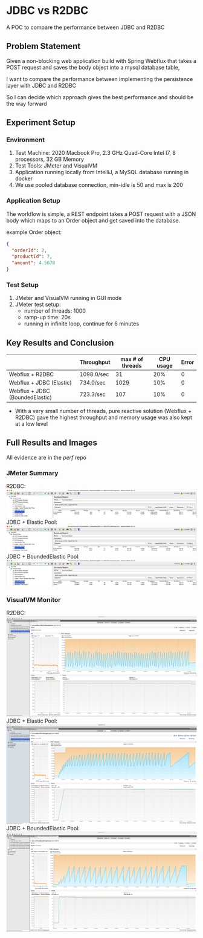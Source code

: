 # JDBC vs R2DBC

A POC to compare the performance between JDBC and R2DBC

## Problem Statement

Given a non-blocking web application build with Spring Webflux that takes a POST request and saves the body object into
a mysql database table,

I want to compare the performance between implementing the persistence layer with JDBC and R2DBC

So I can decide which approach gives the best performance and should be the way forward

## Experiment Setup

### Environment

1. Test Machine: 2020 Macbook Pro, 2.3 GHz Quad-Core Intel I7, 8 processors, 32 GB Memory
2. Test Tools: JMeter and VisualVM
3. Application running locally from IntelliJ, a MySQL database running in docker
4. We use pooled database connection, min-idle is 50 and max is 200

### Application Setup

The workflow is simple, a REST endpoint takes a POST request with a JSON body which maps to an Order object and get
saved into the database.

example Order object:

```json
{
  "orderId": 2,
  "productId": 7,
  "amount": 4.5678
}
```

### Test Setup

1. JMeter and VisualVM running in GUI mode
2. JMeter test setup:
    * number of threads: 1000
    * ramp-up time: 20s
    * running in infinite loop, continue for 6 minutes

## Key Results and Conclusion

|                               | Throughput | max # of threads| CPU usage| Error |
|-------------------------------|------------|-----------------|----------|-------|
| Webflux + R2DBC                | 1098.0/sec | 31              | 20%      | 0     |
| Webflux + JDBC (Elastic)       | 734.0/sec  | 1029            | 10%      | 0     |
| Webflux + JDBC (BoundedElastic)| 723.3/sec  | 107             | 10%      | 0     |

* With a very small number of threads, pure reactive solution (Webflux + R2DBC) gave the highest throughput and 
  memory usage was also kept at a low level

## Full Results and Images
All evidence are in the *perf* repo
### JMeter Summary
R2DBC:
![r2dbc](./perf/r2dbc/jmeter-result.png)
JDBC + Elastic Pool:
![jdbc + elastic pool](./perf/jdbc+elastic/jmeter-result.png)
JDBC + BoundedElastic Pool:
![jdbc + bounded elastic pool](./perf/jdbc+bounded-elastic/jmeter-result.png)

### VisualVM Monitor
R2DBC:
![r2dbc](./perf/r2dbc/visualvm-monitor.png)
JDBC + Elastic Pool:
![jdbc + elastic pool](./perf/jdbc+elastic/visualvm-monitor.png)
JDBC + BoundedElastic Pool:
![jdbc + bounded elastic pool](./perf/jdbc+bounded-elastic/visualvm-monitor.png)
